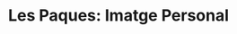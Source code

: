 ---
title: "Les Paques: Imatge Personal"
url: /benifaio/les-paques-imatge-personal/
shop: Friseur
---